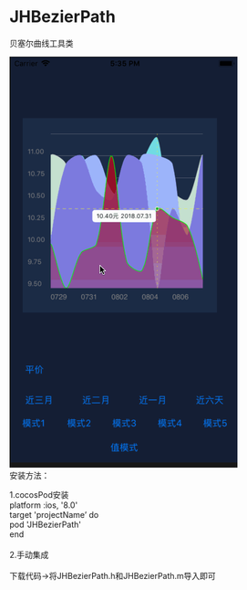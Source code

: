 # JHBezierPath
贝塞尔曲线工具类


![图片](https://github.com/976971956/JHBezierPath/blob/master/tu.gif)
\
安装方法：

  1.cocosPod安装\
   platform :ios, '8.0'\
      target 'projectName’ do\
      pod 'JHBezierPath'\
   end \
   \
   2.手动集成\
   \
      下载代码->将JHBezierPath.h和JHBezierPath.m导入即可
      
